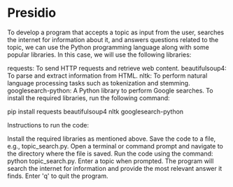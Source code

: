 # Presidio
To develop a program that accepts a topic as input from the user, searches the internet for information about it, and answers questions related to the topic, we can use the Python programming language along with some popular libraries. In this case, we will use the following libraries:

requests: To send HTTP requests and retrieve web content.
beautifulsoup4: To parse and extract information from HTML.
nltk: To perform natural language processing tasks such as tokenization and stemming.
googlesearch-python: A Python library to perform Google searches.
To install the required libraries, run the following command:

pip install requests beautifulsoup4 nltk googlesearch-python

Instructions to run the code:

Install the required libraries as mentioned above.
Save the code to a file, e.g., topic_search.py.
Open a terminal or command prompt and navigate to the directory where the file is saved.
Run the code using the command: python topic_search.py.
Enter a topic when prompted. The program will search the internet for information and provide the most relevant answer it finds. Enter 'q' to quit the program.
